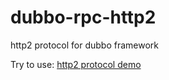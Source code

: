 # dubbo-rpc-http2
http2 protocol for dubbo framework

Try to use: [http2 protocol demo](https://github.com/zonghaishang/dubbo-example-http2.git)
